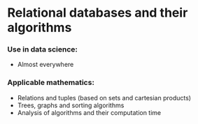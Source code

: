 # Relational databases and their algorithms 

### Use in data science:

* Almost everywhere

### Applicable mathematics:

* Relations and tuples (based on sets and cartesian products)
* Trees, graphs and sorting algorithms
* Analysis of algorithms and their computation time